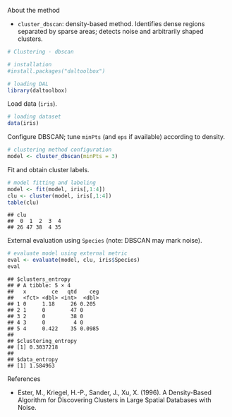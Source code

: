 About the method
- `cluster_dbscan`: density-based method. Identifies dense regions separated by sparse areas; detects noise and arbitrarily shaped clusters.


``` r
# Clustering - dbscan

# installation 
#install.packages("daltoolbox")

# loading DAL
library(daltoolbox) 
```

Load data (`iris`).

``` r
# loading dataset
data(iris)
```

Configure DBSCAN; tune `minPts` (and `eps` if available) according to density.

``` r
# clustering method configuration
model <- cluster_dbscan(minPts = 3)
```

Fit and obtain cluster labels.

``` r
# model fitting and labeling
model <- fit(model, iris[,1:4])
clu <- cluster(model, iris[,1:4])
table(clu)
```

```
## clu
##  0  1  2  3  4 
## 26 47 38  4 35
```

External evaluation using `Species` (note: DBSCAN may mark noise).

``` r
# evaluate model using external metric
eval <- evaluate(model, clu, iris$Species)
eval
```

```
## $clusters_entropy
## # A tibble: 5 × 4
##   x        ce   qtd    ceg
##   <fct> <dbl> <int>  <dbl>
## 1 0     1.18     26 0.205 
## 2 1     0        47 0     
## 3 2     0        38 0     
## 4 3     0         4 0     
## 5 4     0.422    35 0.0985
## 
## $clustering_entropy
## [1] 0.3037218
## 
## $data_entropy
## [1] 1.584963
```

References
- Ester, M., Kriegel, H.-P., Sander, J., Xu, X. (1996). A Density-Based Algorithm for Discovering Clusters in Large Spatial Databases with Noise.
